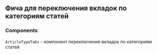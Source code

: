 ## Фича для переключения вкладок по категориям статей

### Components

`ArticleTypeTabs` - компонент переключения вкладок по категориям статей
